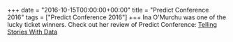 +++
date = "2016-10-15T00:00:00+00:00"
title = "Predict Conference 2016"
tags = ["Predict Conference 2016"]
+++
Ina O'Murchu was one of the lucky ticket winners. Check out her review of Predict Conference:
<a href="https://medium.com/@iomurchu/telling-stories-with-data-1f4ccf38fc73#.1m18m3x7x">Telling Stories With Data</a>
